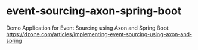 # event-sourcing-axon-spring-boot
Demo Application for Event Sourcing using Axon and Spring Boot
https://dzone.com/articles/implementing-event-sourcing-using-axon-and-spring
